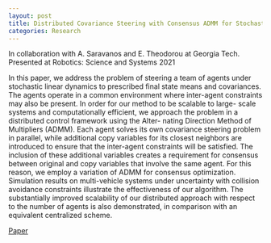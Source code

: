```yaml
---
layout: post
title: Distributed Covariance Steering with Consensus ADMM for Stochastic Multi-Agent Systems | Robotics - Science and Systems 2021
categories: Research
---
```




In collaboration with A. Saravanos and E. Theodorou at Georgia Tech. Presented at Robotics: Science and Systems 2021

In this paper, we address the problem of steering a team of agents under stochastic linear dynamics to prescribed final state means and covariances. The agents operate in a common environment where inter-agent constraints may also be present. In order for our method to be scalable to large- scale systems and computationally efficient, we approach the problem in a distributed control framework using the Alter- nating Direction Method of Multipliers (ADMM). Each agent solves its own covariance steering problem in parallel, while additional copy variables for its closest neighbors are introduced to ensure that the inter-agent constraints will be satisfied. The inclusion of these additional variables creates a requirement for consensus between original and copy variables that involve the same agent. For this reason, we employ a variation of ADMM for consensus optimization. Simulation results on multi-vehicle systems under uncertainty with collision avoidance constraints illustrate the effectiveness of our algorithm. The substantially improved scalability of our distributed approach with respect to the number of agents is also demonstrated, in comparison with an equivalent centralized scheme.

[Paper](http://www.roboticsproceedings.org/rss17/p075.pdf)
